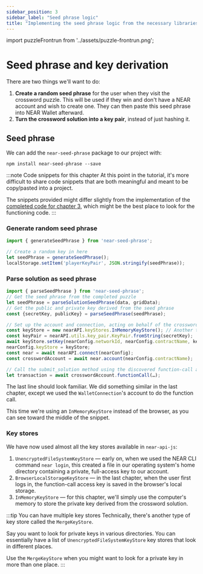 ```yaml
---
sidebar_position: 3
sidebar_label: "Seed phrase logic"
title: "Implementing the seed phrase logic from the necessary libraries"
---
```


import puzzleFrontrun from '../assets/puzzle-frontrun.png';

# Seed phrase and key derivation

There are two things we'll want to do:

1. **Create a random seed phrase** for the user when they visit the crossword puzzle. This will be used if they win and don't have a NEAR account and wish to create one. They can then paste this seed phrase into NEAR Wallet afterward.
2. **Turn the crossword solution into a key pair**, instead of just hashing it.

## Seed phrase

We can add the `near-seed-phrase` package to our project with:

    npm install near-seed-phrase --save

:::note Code snippets for this chapter
At this point in the tutorial, it's more difficult to share code snippets that are both meaningful and meant to be copy/pasted into a project.

The snippets provided might differ slightly from the implementation of the [completed code for chapter 3](https://github.com/near-examples/crossword-tutorial-chapter-3), which might be the best place to look for the functioning code.
:::

### Generate random seed phrase

```js
import { generateSeedPhrase } from 'near-seed-phrase';

// Create a random key in here
let seedPhrase = generateSeedPhrase();
localStorage.setItem('playerKeyPair', JSON.stringify(seedPhrase));
```

### Parse solution as seed phrase

```js
import { parseSeedPhrase } from 'near-seed-phrase';
// Get the seed phrase from the completed puzzle
let seedPhrase = parseSolutionSeedPhrase(data, gridData);
// Get the public and private key derived from the seed phrase
const {secretKey, publicKey} = parseSeedPhrase(seedPhrase);

// Set up the account and connection, acting on behalf of the crossword account
const keyStore = new nearAPI.keyStores.InMemoryKeyStore(); // Another type of key
const keyPair = nearAPI.utils.key_pair.KeyPair.fromString(secretKey);
await keyStore.setKey(nearConfig.networkId, nearConfig.contractName, keyPair);
nearConfig.keyStore = keyStore;
const near = await nearAPI.connect(nearConfig);
const crosswordAccount = await near.account(nearConfig.contractName);

// Call the submit_solution method using the discovered function-call access key
let transaction = await crosswordAccount.functionCall(…);
```

The last line should look familiar. We did something similar in the last chapter, except we used the `WalletConnection`'s account to do the function call.

This time we're using an `InMemoryKeyStore` instead of the browser, as you can see toward the middle of the snippet.

### Key stores

We have now used almost all the key stores available in `near-api-js`:

1. `UnencryptedFileSystemKeyStore` — early on, when we used the NEAR CLI command `near login`, this created a file in our operating system's home directory containing a private, full-access key to our account.
2. `BrowserLocalStorageKeyStore` — in the last chapter, when the user first logs in, the function-call access key is saved in the browser's local storage.
3. `InMemoryKeyStore` — for this chapter, we'll simply use the computer's memory to store the private key derived from the crossword solution.

:::tip You can have multiple key stores
Technically, there's another type of key store called the `MergeKeyStore`.

Say you want to look for private keys in various directories. You can essentially have a list of `UnencryptedFileSystemKeyStore` key stores that look in different places.

Use the `MergeKeyStore` when you might want to look for a private key in more than one place.
:::

